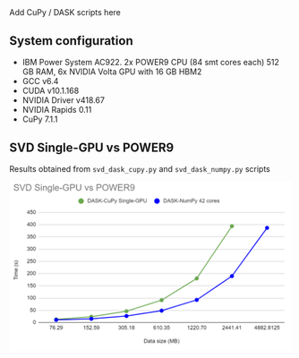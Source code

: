 ##

Add CuPy / DASK scripts here

## System configuration

- IBM Power System AC922. 2x POWER9 CPU (84 smt cores each) 512 GB RAM, 6x NVIDIA Volta GPU with 16 GB HBM2
- GCC v6.4
- CUDA v10.1.168
- NVIDIA Driver v418.67
- NVIDIA Rapids 0.11
- CuPy 7.1.1

## SVD Single-GPU vs POWER9

Results obtained from ```svd_dask_cupy.py``` and ```svd_dask_numpy.py``` scripts

![SVD](https://github.com/benjha/nvrapids_olcf/blob/branch-0.11/gtc_2020/plots/SVD_singleGPU_Power9.png)
